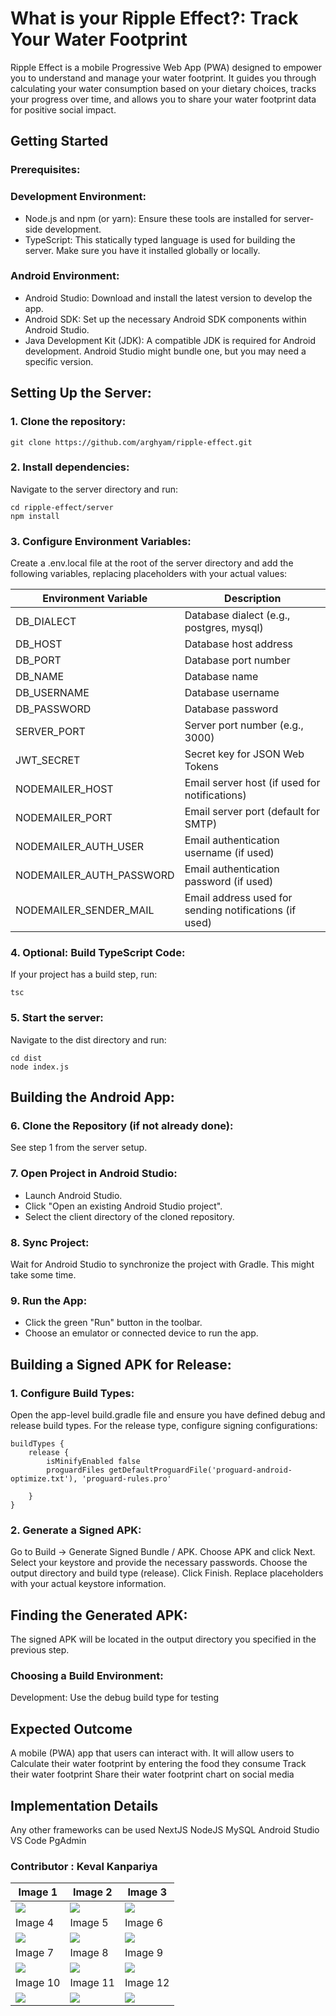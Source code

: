 
# What is your Ripple Effect?: Track Your Water Footprint
 Ripple Effect is a mobile Progressive Web App (PWA) designed to empower you to understand and manage your water footprint. It guides you through calculating your water consumption based on your dietary choices, tracks your progress over time, and allows you to share your water footprint data for positive social impact.

## Getting Started
### Prerequisites:
### Development Environment:
- Node.js and npm (or yarn): Ensure these tools are installed for server-side development.
- TypeScript: This statically typed language is used for building the server. Make sure you have it installed globally or locally.
### Android Environment:
- Android Studio: Download and install the latest version to develop the app.
- Android SDK: Set up the necessary Android SDK components within Android Studio.
- Java Development Kit (JDK): A compatible JDK is required for Android development. Android Studio might bundle one, but you may need a specific version.
## Setting Up the Server:
### 1. Clone the repository: 
```
git clone https://github.com/arghyam/ripple-effect.git
```
### 2. Install dependencies:
Navigate to the server directory and run:
```
cd ripple-effect/server
npm install
```
### 3. Configure Environment Variables:
Create a .env.local file at the root of the server directory and add the following variables, replacing placeholders with your actual values:

| Environment Variable | Description |
|---|---|
| DB_DIALECT | Database dialect (e.g., postgres, mysql) |
| DB_HOST | Database host address |
| DB_PORT | Database port number |
| DB_NAME | Database name |
| DB_USERNAME | Database username |
| DB_PASSWORD | Database password |
| SERVER_PORT | Server port number (e.g., 3000) |
| JWT_SECRET | Secret key for JSON Web Tokens |
| NODEMAILER_HOST | Email server host (if used for notifications) |
| NODEMAILER_PORT | Email server port (default for SMTP) |
| NODEMAILER_AUTH_USER | Email authentication username (if used) |
| NODEMAILER_AUTH_PASSWORD | Email authentication password (if used) |
| NODEMAILER_SENDER_MAIL | Email address used for sending notifications (if used) |

### 4. Optional: Build TypeScript Code:
If your project has a build step, run:
```
tsc
```
### 5. Start the server:
Navigate to the dist directory and run:
```
cd dist
node index.js
```

## Building the Android App:
### 6. Clone the Repository (if not already done):
See step 1 from the server setup.
### 7. Open Project in Android Studio:
- Launch Android Studio.
- Click "Open an existing Android Studio project".
- Select the client directory of the cloned repository.

### 8. Sync Project:
Wait for Android Studio to synchronize the project with Gradle. This might take some time.

### 9. Run the App:
- Click the green "Run" button in the toolbar.
- Choose an emulator or connected device to run the app.

## Building a Signed APK for Release:
### 1. Configure Build Types:
Open the app-level build.gradle file and ensure you have defined debug and release build types. For the release type, configure signing configurations:

```
buildTypes {
    release {
        isMinifyEnabled false
        proguardFiles getDefaultProguardFile('proguard-android-optimize.txt'), 'proguard-rules.pro'   

    }
}
```
### 2. Generate a Signed APK:

Go to Build -> Generate Signed Bundle / APK.
Choose APK and click Next.
Select your keystore and provide the necessary passwords.
Choose the output directory and build type (release).
Click Finish.
Replace placeholders with your actual keystore information.

## Finding the Generated APK:
The signed APK will be located in the output directory you specified in the previous step.

### Choosing a Build Environment:

Development: Use the debug build type for testing


## Expected Outcome
A mobile (PWA) app that users can interact with. It will allow users to
Calculate their water footprint by entering the food they consume
Track their water footprint
Share their water footprint chart on social media

## Implementation Details
Any other frameworks can be used
NextJS
NodeJS
MySQL
Android Studio
VS Code
PgAdmin

### Contributor : Keval Kanpariya

| Image 1 | Image 2 | Image 3 |
|---|---|---|
| ![](https://github.com/user-attachments/assets/3b678598-5ecd-4abc-bc81-034e44fd473f) | ![](https://github.com/user-attachments/assets/879d81c0-465f-4324-917f-4145175445f1) | ![](https://github.com/user-attachments/assets/3610e46e-1a43-411f-b94a-e88d75e65542) |
| Image 4 | Image 5 | Image 6 |
| ![](https://github.com/user-attachments/assets/74b68503-398c-4648-9605-05d777cbef86) | ![](https://github.com/user-attachments/assets/5afeee9c-b2e2-4abc-a7b1-8a1662bbe846) | ![](https://github.com/user-attachments/assets/d963e7fe-9542-41b2-b920-bd880632c9c9) |
| Image 7 | Image 8 | Image 9 |
| ![](https://github.com/user-attachments/assets/450571a0-0c48-4726-85ef-cc0fa8a11af6) | ![](https://github.com/user-attachments/assets/f61c6e56-2491-44ec-b2b9-31bbb39be4e1) | ![](https://github.com/user-attachments/assets/a46464a9-c130-47f6-87a6-69e364108b77) |
| Image 10 | Image 11 | Image 12 |
| ![](https://github.com/user-attachments/assets/6098809c-f742-4d21-9a2f-200152631e72) | ![](https://github.com/user-attachments/assets/65b0c595-fa85-48db-a0c4-564265689bba) | ![](https://github.com/user-attachments/assets/e6ad038f-b356-4405-8877-4b19adeb5962) |


 










